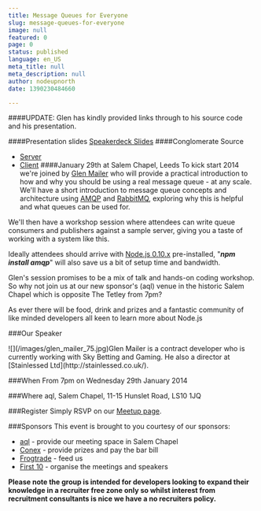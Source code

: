 ```yaml
---
title: Message Queues for Everyone
slug: message-queues-for-everyone
image: null
featured: 0
page: 0
status: published
language: en_US
meta_title: null
meta_description: null
author: nodeupnorth
date: 1390230484660

---
```

####UPDATE:
Glen has kindly provided links through to his source code and his presentation.

####Presentation slides
[Speakerdeck Slides](https://speakerdeck.com/glenjamin/message-queues-for-everyone)
####Conglomerate Source
* [Server](https://github.com/glenjamin/conglomerate)
* [Client](https://github.com/glenjamin/conglomerate-node-client)
####January 29th at Salem Chapel, Leeds
To kick start 2014 we're joined by [Glen Mailer](uk.linkedin.com/pub/glen-mailer/29/750/958) who will provide a practical introduction to how and why you should be using a real message queue - at any scale. We'll have a short introduction to message queue concepts and architecture using [AMQP](http://www.amqp.org/) and [RabbitMQ](http://www.rabbitmq.com/), exploring why this is helpful and what queues can be used for.

We'll then have a workshop session where attendees can write queue consumers and publishers against a sample server, giving you a taste of working with a system like this.

Ideally attendees should arrive with [Node.js 0.10.x](http://nodejs.org/download/ "Download NodeJs") pre-installed, "***npm install amqp***" will also save us a bit of setup time and bandwidth.

Glen's session promises to be a mix of talk and hands-on coding workshop. So why not join us at our new sponsor's (aql) venue in the historic Salem Chapel which is opposite The Tetley from 7pm?

As ever there will be food, drink and prizes and a fantastic community of like minded developers all keen to learn more about Node.js

###Our Speaker
<div style="float:left;" markdown="1">![](/images/glen_mailer_75.jpg)</div> Glen Mailer is a contract developer who is currently working with Sky Betting and Gaming. He also a director at [Stainlessed Ltd](http://stainlessed.co.uk/).<br clear="all" />

###When
From 7pm on Wednesday 29th January 2014

###Where
aql, Salem Chapel, 11-15 Hunslet Road, LS10 1JQ

###Register
Simply RSVP on our [Meetup page](http://www.meetup.com/NodeUpNorth/events/149257382/ "RSVP to reserve your place").

###Sponsors
This event is brought to you courtesy of our sponsors:

+ [aql](http://www.aql.com) - provide our meeting space in Salem Chapel
+ [Conex](http://www.conexeurope.com) - provide prizes and pay the bar bill
+ [Frogtrade](http://www/frogtrade.com) - feed us
+ [First 10](http://www.first10.co.uk) - organise the meetings and speakers

**Please note the group is intended for developers looking to expand their knowledge in a recruiter free zone only so whilst interest from recruitment consultants is nice we have a no recruiters policy.**
